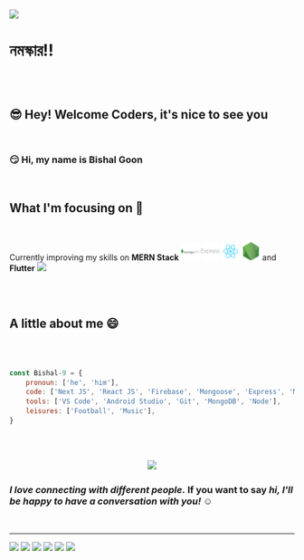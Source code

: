 <img align="center" src="https://media.tenor.com/images/39b5909d8eb12e62d6b0926a39d9c4b5/tenor.gif" width="100" />

# নমস্কার!!

<br /> <br />

## 😎 Hey! Welcome Coders, it's nice to see you
<br />

### 😏 Hi, my name is **Bishal Goon**
<br />

## What I'm focusing on 🧐
<br />

Currently improving my skills on 
**MERN Stack** 
<img src="https://raw.githubusercontent.com/github/explore/80688e429a7d4ef2fca1e82350fe8e3517d3494d/topics/mongodb/mongodb.png" width="32" />
<img src="https://raw.githubusercontent.com/github/explore/80688e429a7d4ef2fca1e82350fe8e3517d3494d/topics/express/express.png" width="32" />
<img src="https://raw.githubusercontent.com/github/explore/80688e429a7d4ef2fca1e82350fe8e3517d3494d/topics/react/react.png" width="32" />
<img src="https://raw.githubusercontent.com/github/explore/80688e429a7d4ef2fca1e82350fe8e3517d3494d/topics/nodejs/nodejs.png" width="32" />
and 
**Flutter** <img src="https://cdn.worldvectorlogo.com/logos/flutter-logo.svg" width="32" />

<br /> <br />

## A little about me 😄
<br />


```javascript

const Bishal-9 = {
    pronoun: ['he', 'him'],
    code: ['Next JS', 'React JS', 'Firebase', 'Mongoose', 'Express', 'MongoDB', 'MongoDB Atlas', 'HTML', 'CSS', 'Javascript', 'Flutter', 'Python, 'Java'],
    tools: ['VS Code', 'Android Studio', 'Git', 'MongoDB', 'Node'],
    leisures: ['Football', 'Music'],
}

```


<br /> <br />

<p align="center">
    <img src="https://media1.giphy.com/media/BLy7N6MJNYCeMeuB18/giphy.gif" width="50%" />
</p>

<p align="center">
    
  ### *I love connecting with different people.* If you want to say *hi, I'll be happy to have a conversation with you!* ☺️
    
</p>

<br />

---


<img src="https://github-readme-stats.vercel.app/api/pin/?username=Bishal-9&repo=instagram-nextjs&theme=radical" href="https://github.com/Bishal-9/instagram-nextjs" />
<img src="https://github-readme-stats.vercel.app/api/pin/?username=Bishal-9&repo=google-2.0&theme=radical" href="https://github.com/Bishal-9/google-2.0" />
<img src="https://github-readme-stats.vercel.app/api/pin/?username=Bishal-9&repo=airbnb-nextjs&theme=radical" href="https://github.com/Bishal-9/airbnb-nextjs" />
<img src="https://github-readme-stats.vercel.app/api/pin/?username=Bishal-9&repo=hulu&theme=radical" href="https://github.com/Bishal-9/hulu" />
<img src="https://github-readme-stats.vercel.app/api/pin/?username=Bishal-9&repo=candy_crush&theme=radical" href="https://github.com/Bishal-9/candy_crush" />
<img src="https://github-readme-stats.vercel.app/api/pin/?username=Bishal-9&repo=Covid19-tracker&theme=radical" href="https://github.com/Bishal-9/Covid19-tracker" />
